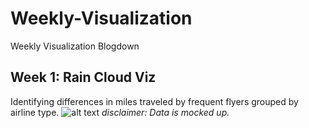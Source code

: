 # Weekly-Visualization
Weekly Visualization Blogdown

## Week 1: Rain Cloud Viz
Identifying differences in miles traveled by frequent flyers grouped by airline type. 
![alt text](https://github.com/zetvzb]/[Weekly-Visualization]/blob/[branch]/image.jpg?raw=true)
*disclaimer: Data is mocked up.* 
